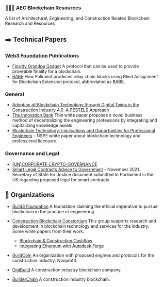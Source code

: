 ### 👷🏾‍♂️ AEC Blockchain Resources
A list of Architectural, Engineering, and Construction Related Blockchain Research and Resources

## ✒️ Technical Papers
### [Web3 Foundation](https://web3.foundation/) Publications
- [Finality Grandpa Gadget](https://research.web3.foundation/en/latest/polkadot/finality.html) A protocol that can be used to provide proveable finality for a blockchain.
- [BABE](https://research.web3.foundation/en/latest/polkadot/block-production/Babe.html) How Polkadot produces relay chain blocks using Blind Assignment for Blockchain Extension protocol, abbreviated as BABE.

### General
- [Adoption of Blockchain Technology through Digital Twins in the Construction Industry 4.0: A PESTELS Approach](https://www.mdpi.com/2075-5309/11/12/670/pdf)
- [The Innovation Bank](https://www.coengineers.com/wp-content/uploads/2021/04/R8_IMECE2020-23015.pdf) This white paper proposes a novel business method of decentralizing the engineering professions by integrating and capitalizing knowledge assets.
- [Blockchain Technology: Implications and Opportunities for Professional Engineers](https://www.nspe.org/sites/default/files/resources/pdfs/NSPE-Whitepaper-Blockchain-Technology-2016-final.pdf) - NSPE white paper about blockchain technology and professional licensure.

### Governance and Legal
- [(UN)CORPORATE CRYPTO-GOVERNANCE](http://fordhamlawreview.org/wp-content/uploads/2020/04/Reyes_April_A_13.pdf)
- [Smart Legal Contracts Advice to Government](https://s3-eu-west-2.amazonaws.com/lawcom-prod-storage-11jsxou24uy7q/uploads/2021/11/Smart-legal-contracts-accessible.pdf) - November 2021. Secretary of State for Justice document submitted to Parliament in the UK regarding proposed legal for smart contracts.

## 🤝 Organizations
- [Build3 Foundation](https://www.build3.foundation) A foundation claiming the ethical imperative to pursue blockchain in the practice of engineering.

- [Construction Blockchain Constortium](https://www.linkedin.com/company/construction-blockchain/) This group supports research and development in blockchain technology and services for the industry. Some white papers from their work:
    - [Blockchain & Construction Cashflow](https://static1.squarespace.com/static/58b6047520099e545622d498/t/5fdb6089ad5a0604f7feaf5e/1608212649913/CBC2020-WP1_Cashflow.pdf) 
    - [Integrating Ethereum with Autodesk Forge](https://static1.squarespace.com/static/58b6047520099e545622d498/t/5ef5fbbfe2d6737ff9ecb2f0/1593179078269/CBC-CS1_AutodeskForge_PDF-Version.pdf)

- [BuildCoin](https://www.buildcoinfoundation.org/buildcoin-ecosystem/)
An organization with proposed engines and protocols for the construction industry. Nonprofit.

- [DigiBuild](https://digibuild.com/) A construction industry blockchain company.

- [BuilderChain](https://builderchain.io/manifesto) A construction industry blockchain.
